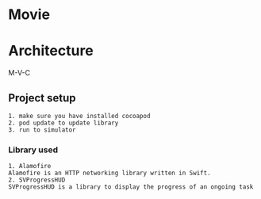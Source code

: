 # Movie
# Architecture
M-V-C
## Project setup
```
1. make sure you have installed cocoapod
2. pod update to update library
3. run to simulator
```

### Library used
```
1. Alamofire
Alamofire is an HTTP networking library written in Swift.
2. SVProgressHUD
SVProgressHUD is a library to display the progress of an ongoing task
```
